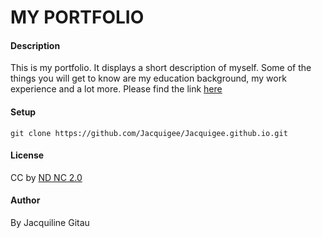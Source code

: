 # MY PORTFOLIO
#### Description
This is my portfolio. It displays a short description of myself. Some of the things you will get to know are my education background, my work experience and a lot more. Please find the link  [here](https://Jacquigee.github.io)

#### Setup
```
git clone https://github.com/Jacquigee/Jacquigee.github.io.git
```
#### License
CC by [ND NC 2.0](https://creativecommons.org/licenses/by-nc-nd/2.0/legalcode)
#### Author
By Jacquiline Gitau
